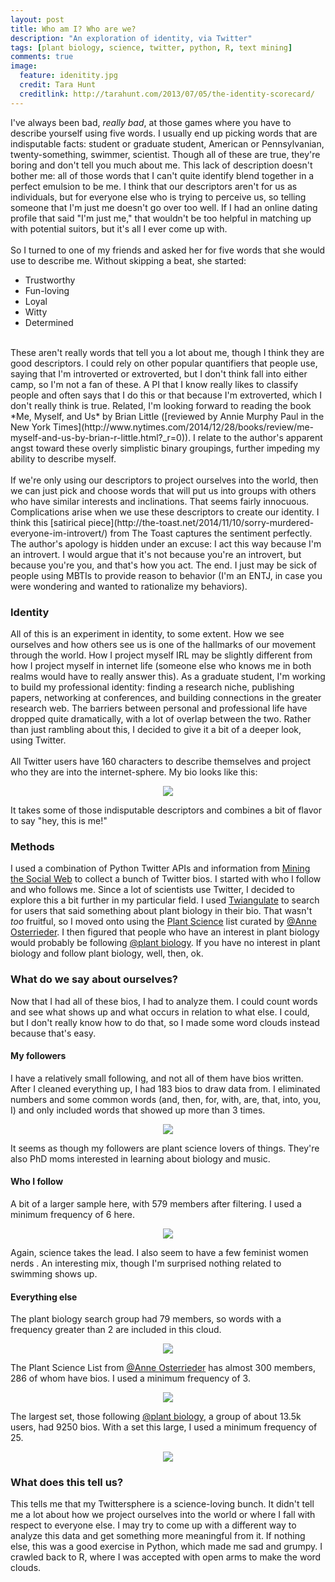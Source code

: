 ```yaml
---
layout: post
title: Who am I? Who are we? 
description: "An exploration of identity, via Twitter"
tags: [plant biology, science, twitter, python, R, text mining]
comments: true
image:
  feature: idenitity.jpg
  credit: Tara Hunt
  creditlink: http://tarahunt.com/2013/07/05/the-identity-scorecard/
---
```



I've always been bad, *really bad*, at those games where you have to describe yourself using five words. I usually end up picking words that are indisputable facts: student or graduate student, American or Pennsylvanian, twenty-something, swimmer, scientist. Though all of these are true, they're boring and don't tell you much about me. This lack of description doesn't bother me: all of those words that I can't quite identify blend together in a perfect emulsion to be me. I think that our descriptors aren't for us as individuals, but for everyone else who is trying to perceive us, so telling someone that I'm just me doesn't go over too well. If I had an online dating profile that said "I'm just me," that wouldn't be too helpful in matching up with potential suitors, but it's all I ever come up with.
<br><br>
So I turned to one of my friends and asked her for five words that she would use to describe me. Without skipping a beat, she started:

- Trustworthy
- Fun-loving
- Loyal
- Witty
- Determined

<br>
These aren't really words that tell you a lot about me, though I think they are good descriptors. I could rely on other popular quantifiers that people use, saying that I'm introverted or extroverted, but I don't think fall into either camp, so I'm not a fan of these. A PI that I know really likes to classify people and often says that I do this or that because I'm extroverted, which I don't really think is true. Related, I'm looking forward to reading the book *Me, Myself, and Us* by Brian Little ([reviewed by Annie Murphy Paul in the New York Times](http://www.nytimes.com/2014/12/28/books/review/me-myself-and-us-by-brian-r-little.html?_r=0)). I relate to the author's apparent angst toward these overly simplistic binary groupings, further impeding my ability to describe myself.
<br><br>
If we're only using our descriptors to project ourselves into the world, then we can just pick and choose words that will put us into groups with others who have similar interests and inclinations. That seems fairly innocuous. Complications arise when we use these descriptors to create our identity. I think this [satirical piece](http://the-toast.net/2014/11/10/sorry-murdered-everyone-im-introvert/) from The Toast captures the sentiment perfectly. The author's apology is hidden under an excuse: I act this way because I'm an introvert. I would argue that it's not because you're an introvert, but because you're you, and that's how you act. The end. I just may be sick of people using MBTIs to provide reason to behavior (I'm an ENTJ, in case you were wondering and wanted to rationalize my behaviors).


### Identity
All of this is an experiment in identity, to some extent. How we see ourselves and how others see us is one of the hallmarks of our movement through the world. How I project myself IRL may be slightly different from how I project myself in internet life (someone else who knows me in both realms would have to really answer this). As a graduate student, I'm working to build my professional identity: finding a research niche, publishing papers, networking at conferences, and building connections in the greater research web. The barriers between personal and professional life have dropped quite dramatically, with a lot of overlap between the two. Rather than just rambling about this, I decided to give it a bit of a deeper look, using Twitter.
<br><br>
All Twitter users have 160 characters to describe themselves and project who they are into the internet-sphere. My bio looks like this:

<div id="wrapper" style="width:100%; text-align:center">
<img src="/images/Twitter/me.PNG">
</div>

It takes some of those indisputable descriptors and combines a bit of flavor to say "hey, this is me!"

### Methods
I used a combination of Python Twitter APIs and information from [Mining the Social Web](http://nbviewer.ipython.org/github/furukama/Mining-the-Social-Web-2nd-Edition/blob/master/ipynb/Chapter%201%20-%20Mining%20Twitter.ipynb) to collect a bunch of Twitter bios. I started with who I follow and who follows me. Since a lot of scientists use Twitter, I decided to explore this a bit further in my particular field. I used [Twiangulate](http://twiangulate.com/) to search for users that said something about plant biology in their bio. That wasn't *too* fruitful, so I moved onto using the [Plant Science](https://Twitter.com/AnneOsterrieder/lists/plant-science) list curated by [@Anne Osterrieder](https://Twitter.com/AnneOsterrieder). I then figured that people who have an interest in plant biology would probably be following [@plant biology](https://Twitter.com/plantbiology). If you have no interest in plant biology and follow plant biology, well, then, ok.

### What do we say about ourselves?
Now that I had all of these bios, I had to analyze them. I could count words and see what shows up and what occurs in relation to what else. I could, but I don't really know how to do that, so I made some word clouds instead because that's easy.


#### My followers
I have a relatively small following, and not all of them have bios written. After I cleaned everything up, I had 183 bios to draw data from. I eliminated numbers and some common words (and, then, for, with, are, that, into, you, I) and only included words that showed up more than 3 times. 

<div id="wrapper" style="width:100%; text-align:center">
<img src="/images/Twitter/followers.png">
</div>

It seems as though my followers are plant science lovers of things. They're also PhD moms interested in learning about biology and music.

#### Who I follow
A bit of a larger sample here, with 579 members after filtering. I used a minimum frequency  of 6 here. 

<div id="wrapper" style="width:100%; text-align:center">
	<img src="/images/Twitter/following.png">
</div>

Again, science takes the lead. I also seem to have a few feminist women nerds . An interesting mix, though I'm surprised nothing related to swimming shows up.

#### Everything else
The plant biology search group had 79 members, so words with a frequency greater than 2 are included in this cloud.

<div id="wrapper" style="width:100%; text-align:center">
	<img src="/images/Twitter/search.png">
</div>

The Plant Science List from [@Anne Osterrieder](https://Twitter.com/AnneOsterrieder) has almost 300 members, 286 of whom have bios. I used a minimum frequency of 3.

<div id="wrapper" style="width:100%; text-align:center">
	<img src="/images/Twitter/list.png">
</div>

The largest set, those following [@plant biology](https://Twitter.com/plantbiology), a group of about 13.5k users, had 9250 bios. With a set this large, I used a minimum frequency of 25.

<div id="wrapper" style="width:100%; text-align:center">
	<img src="/images/Twitter/plantbiology.png">
</div>

### What does this tell us?
This tells me that my Twittersphere is a science-loving bunch. It didn't tell me a lot about how we project ourselves into the world or where I fall with respect to everyone else. I may try to come up with a different way to analyze this data and get something more meaningful from it. If nothing else, this was a good exercise in Python, which made me sad and grumpy. I crawled back to R, where I was accepted with open arms to make the word clouds.